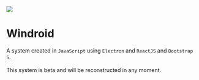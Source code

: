 ![](https://github.com/MarcosMD09/Windroid/blob/main/windroid_banner.svg)
# Windroid
A system created in `JavaScript` using `Electron` and `ReactJS` and `Bootstrap 5`.
<br><br>
This system is beta and will be reconstructed in any moment.
